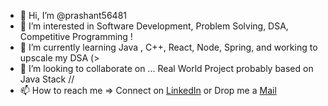 - 👋 Hi, I’m @prashant56481
- 👀 I’m interested in Software Development, Problem Solving, DSA, Competitive Programming !
- 🌱 I’m currently learning Java , C++, React, Node, Spring, and working to upscale my DSA (>
- 💞️ I’m looking to collaborate on ... Real World Project probably based on Java Stack //
- 📫 How to reach me => Connect on [LinkedIn](https://www.linkedin.com/in/prashantdwivedi56481/) or Drop me a [Mail](prashant.dwivedi.56481@gmail.com) 

<!---
prashant56481/prashant56481 is a ✨ special ✨ repository because its `README.md` (this file) appears on your GitHub profile.
You can click the Preview link to take a look at your changes.
--->
